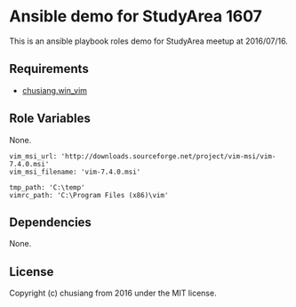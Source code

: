 # Ansible demo for StudyArea 1607

This is an ansible playbook roles demo for StudyArea meetup at 2016/07/16.

## Requirements

* [chusiang.win_vim](https://galaxy.ansible.com/chusiang/win_vim/)

## Role Variables

None.

    vim_msi_url: 'http://downloads.sourceforge.net/project/vim-msi/vim-7.4.0.msi'
    vim_msi_filename: 'vim-7.4.0.msi'
    
    tmp_path: 'C:\temp'
    vimrc_path: 'C:\Program Files (x86)\vim'

## Dependencies

None.

## License

Copyright (c) chusiang from 2016 under the MIT license.
